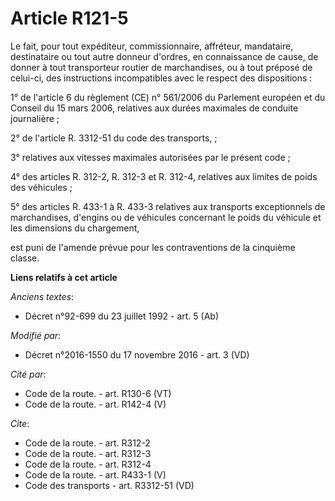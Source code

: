 # Article R121-5

Le fait, pour tout expéditeur, commissionnaire, affréteur, mandataire, destinataire ou tout autre donneur d'ordres, en
connaissance de cause, de donner à tout transporteur routier de marchandises, ou à tout préposé de celui-ci, des instructions
incompatibles avec le respect des dispositions : 

1° de l'article 6 du règlement (CE) n° 561/2006 du Parlement européen et du Conseil du 15 mars 2006, relatives aux durées
maximales de conduite journalière ; 

2° de l'article R. 3312-51 du code des transports, ; 

3° relatives aux vitesses maximales autorisées par le présent code ; 

4° des articles R. 312-2, 
R. 312-3 et R. 312-4, relatives aux limites de poids des véhicules ; 

5° des articles R. 433-1 à R. 433-3 relatives aux transports exceptionnels de marchandises, d'engins ou de véhicules
concernant le poids du véhicule et les dimensions du chargement, 

est puni de l'amende prévue pour les contraventions de la cinquième classe.

**Liens relatifs à cet article**

_Anciens textes_:

  - Décret n°92-699 du 23 juillet 1992 - art. 5 (Ab)

_Modifié par_:

  - Décret n°2016-1550 du 17 novembre 2016 - art. 3 (VD)

_Cité par_:

  - Code de la route. - art. R130-6 (VT)
  - Code de la route. - art. R142-4 (V)

_Cite_:

  - Code de la route. - art. R312-2
  - Code de la route. - art. R312-3
  - Code de la route. - art. R312-4
  - Code de la route. - art. R433-1 (V)
  - Code des transports - art. R3312-51 (VD)
